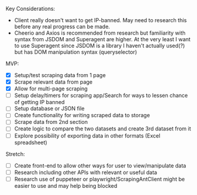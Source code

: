 Key Considerations:
- Client really doesn't want to get IP-banned. May need to research this before any real progress can be made.
- Cheerio and Axios is recommended from research but familiarity with syntax from JSDOM and Superagent are higher. At the very least I want to use Superagent since JSDOM is a library I haven't actually used(?) but has DOM manipulation syntax (queryselector)

MVP:
- [X] Setup/test scraping data from 1 page
- [X] Scrape relevant data from page
- [X] Allow for multi-page scraping
- [ ] Setup delay/timers for scraping app/Search for ways to lessen chance of getting IP banned
- [ ] Setup database or JSON file
- [ ] Create functionality for writing scraped data to storage
- [ ] Scrape data from 2nd section
- [ ] Create logic to compare the two datasets and create 3rd dataset from it
- [ ] Explore possibility of exporting data in other formats (Excel spreadsheet)

Stretch:
- [ ] Create front-end to allow other ways for user to view/manipulate data
- [ ] Research including other APIs with relevant or useful data
- [ ] Research use of puppeteer or playwright/ScrapingAntClient might be easier to use and may help being blocked